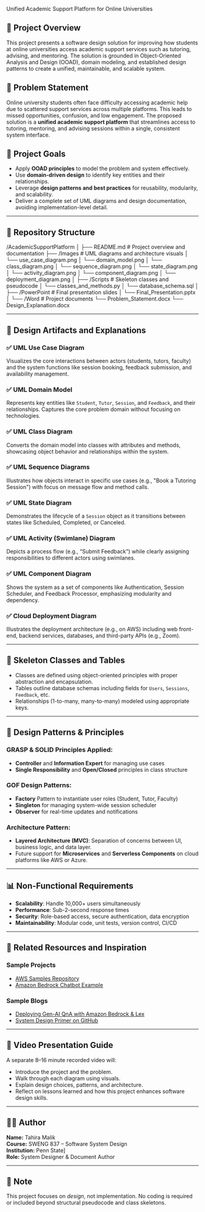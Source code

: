 Unified Academic Support Platform for Online Universities

## 🧭 Project Overview
This project presents a software design solution for improving how students at online universities access academic support services such as tutoring, advising, and mentoring. The solution is grounded in Object-Oriented Analysis and Design (OOAD), domain modeling, and established design patterns to create a unified, maintainable, and scalable system.


## 📌 Problem Statement
Online university students often face difficulty accessing academic help due to scattered support services across multiple platforms. This leads to missed opportunities, confusion, and low engagement. The proposed solution is a **unified academic support platform** that streamlines access to tutoring, mentoring, and advising sessions within a single, consistent system interface.


## 🎯 Project Goals
- Apply **OOAD principles** to model the problem and system effectively.
- Use **domain-driven design** to identify key entities and their relationships.
- Leverage **design patterns and best practices** for reusability, modularity, and scalability.
- Deliver a complete set of UML diagrams and design documentation, avoiding implementation-level detail.

---

## 📂 Repository Structure

/AcademicSupportPlatform │ ├── README.md # Project overview and documentation ├── /Images # UML diagrams and architecture visuals │ └── use_case_diagram.png │ └── domain_model.png │ └── class_diagram.png │ └── sequence_diagram.png │ └── state_diagram.png │ └── activity_diagram.png │ └── component_diagram.png │ └── deployment_diagram.png │ ├── /Scripts # Skeleton classes and pseudocode │ └── classes_and_methods.py │ └── database_schema.sql │ ├── /PowerPoint # Final presentation slides │ └── Final_Presentation.pptx │ └── /Word # Project documents └── Problem_Statement.docx └── Design_Explanation.docx


---

## 📘 Design Artifacts and Explanations

### ✅ UML Use Case Diagram
Visualizes the core interactions between actors (students, tutors, faculty) and the system functions like session booking, feedback submission, and availability management.

### ✅ UML Domain Model
Represents key entities like `Student`, `Tutor`, `Session`, and `Feedback`, and their relationships. Captures the core problem domain without focusing on technologies.

### ✅ UML Class Diagram
Converts the domain model into classes with attributes and methods, showcasing object behavior and relationships within the system.

### ✅ UML Sequence Diagrams
Illustrates how objects interact in specific use cases (e.g., "Book a Tutoring Session") with focus on message flow and method calls.

### ✅ UML State Diagram
Demonstrates the lifecycle of a `Session` object as it transitions between states like Scheduled, Completed, or Canceled.

### ✅ UML Activity (Swimlane) Diagram
Depicts a process flow (e.g., “Submit Feedback”) while clearly assigning responsibilities to different actors using swimlanes.

### ✅ UML Component Diagram
Shows the system as a set of components like Authentication, Session Scheduler, and Feedback Processor, emphasizing modularity and dependency.

### ✅ Cloud Deployment Diagram
Illustrates the deployment architecture (e.g., on AWS) including web front-end, backend services, databases, and third-party APIs (e.g., Zoom).

---

## 📐 Skeleton Classes and Tables

- Classes are defined using object-oriented principles with proper abstraction and encapsulation.
- Tables outline database schemas including fields for `Users`, `Sessions`, `Feedback`, etc.
- Relationships (1-to-many, many-to-many) modeled using appropriate keys.

---

## 🧠 Design Patterns & Principles

### GRASP & SOLID Principles Applied:
- **Controller** and **Information Expert** for managing use cases
- **Single Responsibility** and **Open/Closed** principles in class structure

### GOF Design Patterns:
- **Factory** Pattern to instantiate user roles (Student, Tutor, Faculty)
- **Singleton** for managing system-wide session scheduler
- **Observer** for real-time updates and notifications

### Architecture Pattern:
- **Layered Architecture (MVC)**: Separation of concerns between UI, business logic, and data layer.
- Future support for **Microservices** and **Serverless Components** on cloud platforms like AWS or Azure.

---

## 📊 Non-Functional Requirements

- **Scalability**: Handle 10,000+ users simultaneously
- **Performance**: Sub-2-second response times
- **Security**: Role-based access, secure authentication, data encryption
- **Maintainability**: Modular code, unit tests, version control, CI/CD

---

## 🔗 Related Resources and Inspiration

### Sample Projects
- [AWS Samples Repository](https://github.com/aws-samples)
- [Amazon Bedrock Chatbot Example](https://github.com/aws-samples/amazon-bedrock-kendra-lex-chatbot)

### Sample Blogs
- [Deploying Gen-AI QnA with Amazon Bedrock & Lex](https://aws.amazon.com/blogs/machine-learning/deploy-generative-ai-self-service-question-answering-using-the-qnabot-on-aws-solution-powered-by-amazon-lex-with-amazon-kendra-and-amazon-bedrock/)
- [System Design Primer on GitHub](https://github.com/donnemartin/system-design-primer)

---

## 🎥 Video Presentation Guide

A separate 8–16 minute recorded video will:
- Introduce the project and the problem.
- Walk through each diagram using visuals.
- Explain design choices, patterns, and architecture.
- Reflect on lessons learned and how this project enhances software design skills.

---

## 🙋‍♀️ Author
**Name:** Tahira Malik  
**Course:** SWENG 837 – Software System Design  
**Institution:** Penn State]  
**Role:** System Designer & Document Author

---

## 📌 Note
This project focuses on *design*, not implementation. No coding is required or included beyond structural pseudocode and class skeletons.


